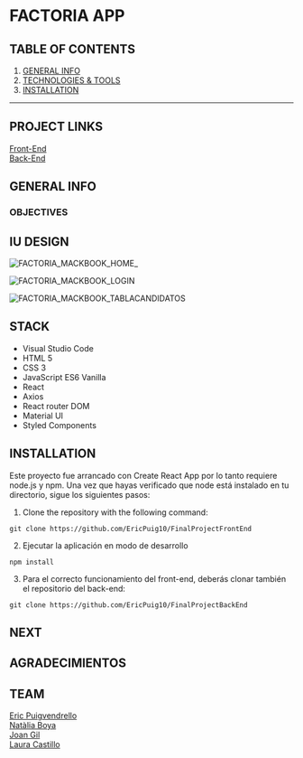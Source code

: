 FACTORIA APP
============

## TABLE OF CONTENTS
1. [GENERAL INFO](#GENERAL-INFO)
2. [TECHNOLOGIES & TOOLS](#TECHNOLOGIES-TOOLS)
3. [INSTALLATION](#INSTALLATION_)

***

## PROJECT LINKS

[Front-End](https://github.com/EricPuig10/FinalProjectFrontEnd.git)</br>
[Back-End](https://github.com/EricPuig10/FinalProjectBackEnd.git)


## GENERAL INFO

### OBJECTIVES

## IU DESIGN

![FACTORIA_MACKBOOK_HOME_](https://user-images.githubusercontent.com/102957525/192257975-eefb9c63-2f73-4d35-8471-3765172fa55c.png)

![FACTORIA_MACKBOOK_LOGIN](https://user-images.githubusercontent.com/102957525/192258182-1b84f26b-49c0-4ef6-b961-92eca4d1e839.png)

![FACTORIA_MACKBOOK_TABLACANDIDATOS](https://user-images.githubusercontent.com/102957525/192258216-91746a09-fdbc-4dcc-81f8-99764d432d83.png)


## STACK
- Visual Studio Code
- HTML 5
- CSS 3
- JavaScript ES6 Vanilla
- React
- Axios
- React router DOM 
- Material UI
- Styled Components


## INSTALLATION

Este proyecto fue arrancado con Create React App por lo tanto requiere node.js y npm. Una vez que hayas verificado que node está instalado en tu directorio, sigue los siguientes pasos:

1. Clone the repository with the following command:  
```
git clone https://github.com/EricPuig10/FinalProjectFrontEnd
```

2. Ejecutar la aplicación en modo de desarrollo

```
npm install
```

3. Para el correcto funcionamiento del front-end, deberás clonar también el repositorio del back-end:

```
git clone https://github.com/EricPuig10/FinalProjectBackEnd
```
## NEXT


## AGRADECIMIENTOS

## TEAM

[Eric Puigvendrello ](https://github.com/EricPuig10)<br>
[Natàlia Boya ](https://github.com/nboyaroca)<br>
[Joan Gil ](https://github.com/jilbosch)<br>
[Laura Castillo ](https://github.com/laucasdu)<br>